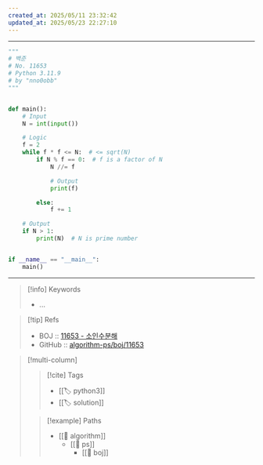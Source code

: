 ```yaml
---
created_at: 2025/05/11 23:32:42
updated_at: 2025/05/23 22:27:10
---
```

---

```python
"""
# 백준
# No. 11653
# Python 3.11.9
# by "nno0obb"
"""


def main():
    # Input
    N = int(input())

    # Logic
    f = 2
    while f * f <= N:  # <= sqrt(N)
        if N % f == 0:  # f is a factor of N
            N //= f

            # Output
            print(f)

        else:
            f += 1

    # Output
    if N > 1:
        print(N)  # N is prime number


if __name__ == "__main__":
    main()

```

---

> [!info] Keywords
> - ...

> [!tip] Refs
> - BOJ :: [11653 - 소인수분해](https://www.acmicpc.net/problem/11653)
> - GitHub :: [algorithm-ps/boj/11653](https://github.com/nno0obb/algorithm-ps/tree/main/boj/11653)

> [!multi-column]
>
>> [!cite] Tags
>> - [[🏷️ python3]]
>> - [[🏷️ solution]]
>
>> [!example] Paths
>> - [[🔖 algorithm]]
>>   - [[🔖 ps]]
>>     - [[🔖 boj]]
